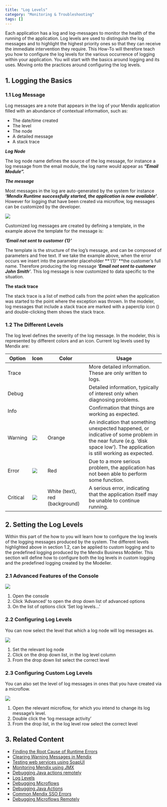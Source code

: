 ```yaml
---
title: "Log Levels"
category: "Monitoring & Troubleshooting"
tags: []
---
```

Each application has a log and log-messages to monitor the health of the running of the application. Log levels are used to distinguish the log messages and to highlight the highest priority ones so that they can receive the immediate intervention they require. This How-To will therefore teach you how to configure the log levels for the various occurrence of logging within your application. You will start with the basics around logging and its uses. Moving onto the practices around configuring the log levels.

## 1\. Logging the Basics

### 1.1 Log Message

Log messages are a note that appears in the log of your Mendix application filled with an abundance of contextual information, such as:

*   The date/time created
*   The level
*   The node
*   A detailed message
*   A stack trace

**_Log Node_**

The log node name defines the source of the log message, for instance a log message from the email module, the log name would appear as **_“Email Module”._**

**_The message_**

Most messages in the log are auto-generated by the system for instance **_‘Mendix Runtime successfully started, the application is now available’_**. However for logging that have been created via microflow, log messages can be customized by the developer.

 ![](attachments/18448575/18580031.png)

Customized log messages are created by defining a template, in the example above the template for the message is:

**_‘Email not sent to customer {1}’_**

The template is the structure of the log’s message, and can be composed of parameters and free text. If we take the example above, when the error occurs we insert into the parameter placeholder **_‘{1}’_ **the customer’s full name. Therefore producing the log message **_‘Email not sent to customer John Smith’_**. This log message is now customized to data specific to the situation.

**The stack trace**

The stack trace is a list of method calls from the point when the application was started to the point where the exception was thrown.
In the modeler, log messages that include a stack trace are marked with a paperclip icon () and double-clicking them shows the stack trace.

### 1.2 The Different Levels

The log level defines the severity of the log message. In the modeler, this is represented by different colors and an icon. Current log levels used by Mendix are: 

| Option | Icon | Color | Usage
| --- | --- | --- | --- |
| Trace | | | More detailed information. These are only written to logs. |
| Debug | | | Detailed information, typically of interest only when diagnosing problems. |
| Info  | | | Confirmation that things are working as expected. |
| Warning | ![](attachments/18448575/18580038.png) | Orange | An indication that something unexpected happened, or indicative of some problem in the near future (e.g. ‘disk space low’). The application is still working as expected. |
| Error | ![](attachments/18448575/18580037.png) | Red | Due to a more serious problem, the application has not been able to perform some function. |
| Critical | ![](attachments/18448575/18580036.png) | White (text), red (background) | A serious error, indicating that the application itself may be unable to continue running. |

## 2\. Setting the Log Levels

Within this part of the how to you will learn how to configure the log levels of the logging messages produced by the system. The different levels highlighted above in section 1.2, can be applied to custom logging and to the predefined logging produced by the Mendix Business Modeller. This section will define how to configure both the log levels in custom logging and the predefined logging created by the Modeller.

### 2.1 Advanced Features of the Console

![](attachments/18448575/18580030.png)

1.  Open the console
2.  Click ‘Advanced’ to open the drop down list of advanced options
3.  On the list of options click ‘Set log levels…’

### 2.2 Configuring Log Levels

You can now select the level that which a log node will log messages as.

 ![](attachments/18448575/18580029.png)

1.  Set the relevant log node
2.  Click on the drop down list, in the log level column
3.  From the drop down list select the correct level

### 2.3 Configuring Custom Log Levels

You can also set the level of log messages in ones that you have created via a microflow.

 ![](attachments/18448575/18580028.png)

1.  Open the relevant microflow, for which you intend to change its log message’s level.
2.  Double click the ‘log message activity’
3.  From the drop list, in the log level row select the correct level 

## 3\. Related Content

*   [Finding the Root Cause of Runtime Errors](finding-the-root-cause-of-runtime-errors)
*   [Clearing Warning Messages in Mendix](clear-warning-messages)
*   [Testing web services using SoapUI](testing-web-services-using-soapui)
*   [Monitoring Mendix using JMX](monitoring-mendix-using-jmx)
*   [Debugging Java actions remotely](debug-java-actions-remotely)
*   [Log Levels](log-levels)
*   [Debugging Microflows](debug-microflows)
*   [Debugging Java Actions](debug-java-actions)
*   [Common Mendix SSO Errors](handle-common-mendix-sso-errors)
*   [Debugging Microflows Remotely](debug-microflows-remotely)
